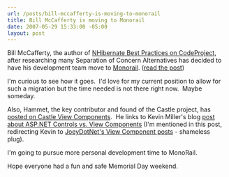 ```yaml
---
url: /posts/bill-mccafferty-is-moving-to-monorail
title: Bill McCafferty is moving to Monorail
date: 2007-05-29 15:33:00 -05:00
layout: post
---
```


Bill McCafferty, the author of [NHibernate Best Practices on CodeProject](http://www.codeproject.com/aspnet/NHibernateBestPractices.asp), after researching many Separation of Concern Alternatives has decided to have his development team move to [Monorail](http://www.castleproject.org/monorail/index.html). ([read the post](http://devlicio.us/blogs/billy_mccafferty/archive/2007/05/29/concise-introduction-to-castle-monorail.aspx))

I'm curious to see how it goes.  I'd love for my current position to allow for such a migration but the time needed is not there right now.  Maybe someday.

Also, Hammet, the key contributor and found of the Castle project, has [posted on Castle View Components](http://www.google.com/reader/view/).  He links to Kevin Miller's blog [post about ASP.NET Controls vs. View Components](http://blogs.dovetailsoftware.com/blogs/kmiller/archive/2007/05/08/monorail-and-3rd-party-viewcomponents.aspx) (I'm mentioned in this post, redirecting Kevin to [JoeyDotNet's View Component posts](http://joeydotnet.com/blog/category/16.aspx) \- shameless plug).

I'm going to pursue more personal development time to MonoRail.

Hope everyone had a fun and safe Memorial Day weekend.
